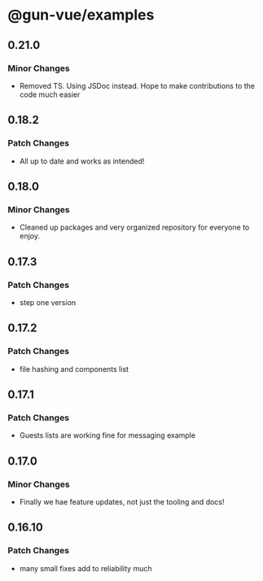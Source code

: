 # @gun-vue/examples

## 0.21.0

### Minor Changes

- Removed TS. Using JSDoc instead. Hope to make contributions to the code much easier

## 0.18.2

### Patch Changes

- All up to date and works as intended!

## 0.18.0

### Minor Changes

- Cleaned up packages and very organized repository for everyone to enjoy.

## 0.17.3

### Patch Changes

- step one version

## 0.17.2

### Patch Changes

- file hashing and components list

## 0.17.1

### Patch Changes

- Guests lists are working fine for messaging example

## 0.17.0

### Minor Changes

- Finally we hae feature updates, not just the tooling and docs!

## 0.16.10

### Patch Changes

- many small fixes add to reliability much
